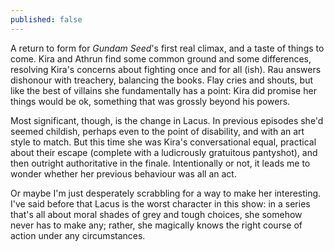 ```yaml
---
published: false
---
```


A return to form for *Gundam Seed*'s first real climax, and a taste of things to come. Kira and Athrun find some common ground and some differences, resolving Kira's concerns about fighting once and for all (ish). Rau answers dishonour with treachery, balancing the books. Flay cries and shouts, but like the best of villains she fundamentally has a point: Kira did promise her things would be ok, something that was grossly beyond his powers.

Most significant, though, is the change in Lacus. In previous episodes she'd seemed childish, perhaps even to the point of disability, and with an art style to match. But this time she was Kira's conversational equal, practical about their escape (complete with a ludicrously gratuitous pantyshot), and then outright authoritative in the finale. Intentionally or not, it leads me to wonder whether her previous behaviour was all an act.

Or maybe I'm just desperately scrabbling for a way to make her interesting. I've said before that Lacus is the worst character in this show: in a series that's all about moral shades of grey and tough choices, she somehow never has to make any; rather, she magically knows the right course of action under any circumstances. 